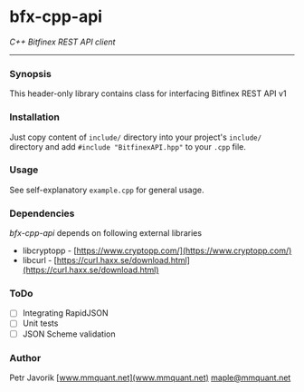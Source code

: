 # bfx-cpp-api

_C++ Bitfinex REST API client_

***

### Synopsis

This header-only library contains class for interfacing Bitfinex REST API v1

### Installation

Just copy content of `include/` directory into your project's `include/` directory and
add `#include "BitfinexAPI.hpp"` to your `.cpp` file.

### Usage

See self-explanatory `example.cpp` for general usage.

### Dependencies

*bfx-cpp-api* depends on following external libraries

* libcryptopp - [https://www.cryptopp.com/](https://www.cryptopp.com/)
* libcurl - [https://curl.haxx.se/download.html](https://curl.haxx.se/download.html)

### ToDo

- [ ] Integrating RapidJSON
- [ ] Unit tests
- [ ] JSON Scheme validation

### Author

Petr Javorik [www.mmquant.net](www.mmquant.net) [maple@mmquant.net](maple@mmquant.net)
